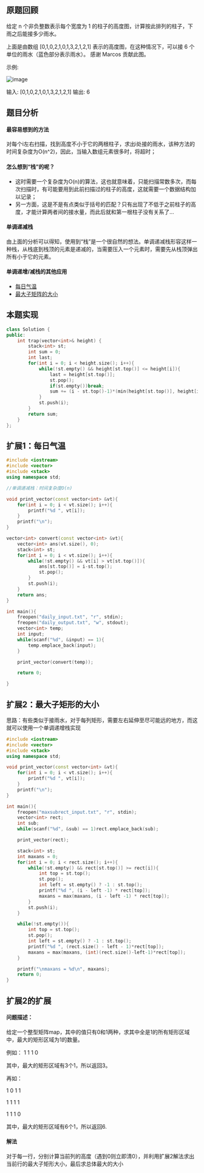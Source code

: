 ## 原题回顾
给定 n 个非负整数表示每个宽度为 1 的柱子的高度图，计算按此排列的柱子，下雨之后能接多少雨水。



上面是由数组 [0,1,0,2,1,0,1,3,2,1,2,1] 表示的高度图，在这种情况下，可以接 6 个单位的雨水（蓝色部分表示雨水）。 感谢 Marcos 贡献此图。

示例:

![image](https://assets.leetcode-cn.com/aliyun-lc-upload/uploads/2018/10/22/rainwatertrap.png)

输入: [0,1,0,2,1,0,1,3,2,1,2,1]
输出: 6

## 题目分析
#### 最容易想到的方法
对每个i左右扫描，找到高度不小于它的两根柱子，求出i处接的雨水，该种方法的时间复杂度为O(n^2)，因此，当输入数组元素很多时，将超时；

#### 怎么想到“栈”的呢？
- 这时需要一个复杂度为O(n)的算法，这也就意味着，只能扫描常数多次，而每次扫描时，有可能要用到此前扫描过的柱子的高度，这就需要一个数据结构加以记录；
- 另一方面，这是不是有点类似于括号的匹配？只有出现了不低于之前柱子的高度，才能计算两者间的接水量，而此后就和第一根柱子没有关系了...

#### 单调递减栈
由上面的分析可以得知，使用到“栈”是一个很自然的想法。单调递减栈形容这样一种栈，从栈底到栈顶的元素是递减的，当需要压入一个元素时，需要先从栈顶弹出所有小于它的元素。

#### 单调递增/减栈的其他应用
- [每日气温](https://blog.csdn.net/fyydhsw/article/details/102830770)
- [最大子矩阵的大小](https://zhuanlan.zhihu.com/p/101785785)

## 本题实现

```cpp
class Solution {
public:
    int trap(vector<int>& height) {
        stack<int> st;
        int sum = 0;
        int last;
        for(int i = 0; i < height.size(); i++){
            while(!st.empty() && height[st.top()] <= height[i]){
                last = height[st.top()];
                st.pop();
                if(st.empty())break;
                sum += (i - st.top()-1)*(min(height[st.top()], height[i])-last);
            }
            st.push(i);
        }
        return sum;
    }
};
```

## 扩展1：每日气温

```cpp
#include <iostream>
#include <vector>
#include <stack>
using namespace std;

//单调递减栈：时间复杂度O(n)

void print_vector(const vector<int> &vt){
    for(int i = 0; i < vt.size(); i++){
        printf("%d ", vt[i]);
    }
    printf("\n");
}

vector<int> convert(const vector<int> &vt){
    vector<int> ans(vt.size(), 0);
    stack<int> st;
    for(int i = 0; i < vt.size(); i++){
        while(!st.empty() && vt[i] > vt[st.top()]){
            ans[st.top()] = i-st.top();
            st.pop();
        }
        st.push(i);
    }
    return ans;
}

int main(){
    freopen("daily_input.txt", "r", stdin);
    freopen("daily_output.txt", "w", stdout);
    vector<int> temp;
    int input;
    while(scanf("%d", &input) == 1){
        temp.emplace_back(input);
    }

    print_vector(convert(temp));

    return 0;

}
```

## 扩展2：最大子矩形的大小

思路：有些类似于接雨水，对于每列矩形，需要左右延伸至尽可能远的地方，而这就可以使用一个单调递增栈实现


```cpp
#include <iostream>
#include <vector>
#include <stack>
using namespace std;

void print_vector(const vector<int> &vt){
    for(int i = 0; i < vt.size(); i++){
        printf("%d ", vt[i]);
    }
    printf("\n");
}

int main(){
    freopen("maxsubrect_input.txt", "r", stdin);
    vector<int> rect;
    int sub;
    while(scanf("%d", &sub) == 1)rect.emplace_back(sub);

    print_vector(rect);

    stack<int> st;
    int maxans = 0;
    for(int i = 0; i < rect.size(); i++){
        while(!st.empty() && rect[st.top()] >= rect[i]){
            int top = st.top();
            st.pop();
            int left = st.empty() ? -1 : st.top();
            printf("%d ", (i - left -1) * rect[top]);
            maxans = max(maxans, (i - left -1) * rect[top]);
        }
        st.push(i);
    }

    while(!st.empty()){
        int top = st.top();
        st.pop();
        int left = st.empty() ? -1 : st.top();
        printf("%d ", (rect.size() - left - 1)*rect[top]);
        maxans = max(maxans, (int)(rect.size()-left-1)*rect[top]);
    }

    printf("\nmaxans = %d\n", maxans);
    return 0;
}
```

## 扩展2的扩展
#### 问题描述：
给定一个整型矩阵map，其中的值只有0和1两种，求其中全是1的所有矩形区域中，最大的矩形区域为1的数量。

例如：
1 1 1 0

其中，最大的矩形区域有3个1，所以返回3。

再如：

1 0 1 1

1 1 1 1

1 1 1 0

其中，最大的矩形区域有6个1，所以返回6.

#### 解法
对于每一行，分别计算当前列的高度（遇到0则立即清0），并利用扩展2解法求出当前行的最大子矩形大小，最后求总体最大的大小
